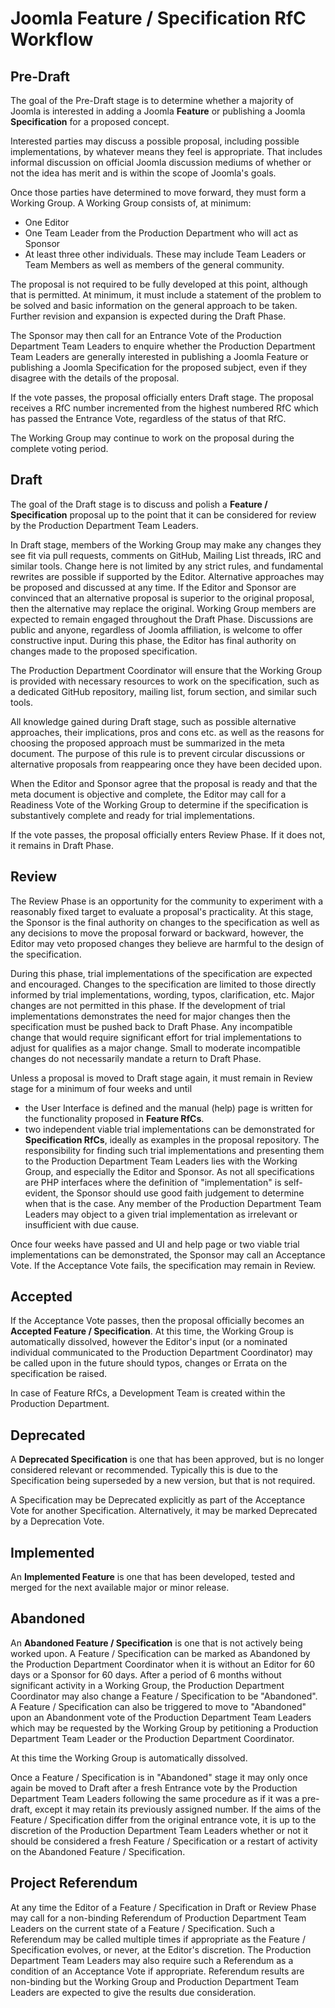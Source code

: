 # Joomla Feature / Specification RfC Workflow

## Pre-Draft

The goal of the Pre-Draft stage is to determine whether a majority of Joomla is
interested in adding a Joomla **Feature** or publishing a Joomla **Specification**
for a proposed concept.

Interested parties may discuss a possible proposal, including possible
implementations, by whatever means they feel is appropriate. That includes informal
discussion on official Joomla discussion mediums of whether or not the idea has
merit and is within the scope of Joomla's goals.

Once those parties have determined to move forward, they must form a Working Group.
A Working Group consists of, at minimum:

* One Editor
* One Team Leader from the Production Department who will act as Sponsor
* At least three other individuals. These may include Team Leaders or Team Members
  as well as members of the general community.

The proposal is not required to be fully developed at this point, although that is
permitted. At minimum, it must include a statement of the problem to be solved and
basic information on the general approach to be taken. Further revision and
expansion is expected during the Draft Phase.

The Sponsor may then call for an Entrance Vote of the Production Department Team
Leaders to enquire whether the Production Department Team Leaders are generally
interested in publishing a Joomla Feature or publishing a Joomla Specification 
for the proposed subject, even if they disagree with the details of the proposal.

If the vote passes, the proposal officially enters Draft stage. The proposal
receives a RfC number incremented from the highest numbered RfC
which has passed the Entrance Vote, regardless of the status of that RfC.

The Working Group may continue to work on the proposal during the complete voting
period.

## Draft

The goal of the Draft stage is to discuss and polish a **Feature / Specification** 
proposal up to the point that it can be considered for review by the Production 
Department Team Leaders.

In Draft stage, members of the Working Group may make any changes they see fit via
pull requests, comments on GitHub, Mailing List threads, IRC and similar tools.
Change here is not limited by any strict rules, and fundamental rewrites are
possible if supported by the Editor. Alternative approaches may be proposed and
discussed at any time. If the Editor and Sponsor are convinced that an alternative
proposal is superior to the original proposal, then the alternative may replace the
original. Working Group members are expected to remain engaged throughout the Draft
Phase. Discussions are public and anyone, regardless of Joomla affiliation, is
welcome to offer constructive input. During this phase, the Editor has final
authority on changes made to the proposed specification.

The Production Department Coordinator will ensure that the Working Group is provided
with necessary resources to work on the specification, such as a dedicated GitHub
repository, mailing list, forum section, and similar such tools.

All knowledge gained during Draft stage, such as possible alternative approaches,
their implications, pros and cons etc. as well as the reasons for choosing the
proposed approach must be summarized in the meta document. The purpose of this rule
is to prevent circular discussions or alternative proposals from reappearing once
they have been decided upon.

When the Editor and Sponsor agree that the proposal is ready and that the meta
document is objective and complete, the Editor may call for a Readiness Vote of the
Working Group to determine if the specification is substantively complete and ready
for trial implementations.

If the vote passes, the proposal officially enters Review Phase. If it does not, it
remains in Draft Phase.

## Review

The Review Phase is an opportunity for the community to experiment with a reasonably
fixed target to evaluate a proposal's practicality. At this stage, the Sponsor is
the final authority on changes to the specification as well as any decisions to move
the proposal forward or backward, however, the Editor may veto proposed changes they
believe are harmful to the design of the specification.

During this phase, trial implementations of the specification are expected and
encouraged. Changes to the specification are limited to those directly informed by
trial implementations, wording, typos, clarification, etc. Major changes are not
permitted in this phase. If the development of trial implementations demonstrates
the need for major changes then the specification must be pushed back to Draft
Phase. Any incompatible change that would require significant effort for trial
implementations to adjust for qualifies as a major change. Small to moderate
incompatible changes do not necessarily mandate a return to Draft Phase.

Unless a proposal is moved to Draft stage again, it must remain in Review stage for
a minimum of four weeks and until

- the User Interface is defined and the manual (help) page is written for the
  functionality proposed in **Feature RfCs**.
- two independent viable trial implementations can be demonstrated for
  **Specification RfCs**, ideally as examples in the proposal repository. The 
  responsibility for finding such trial implementations and presenting them to the 
  Production Department Team Leaders lies with the Working Group, and especially 
  the Editor  and Sponsor. As not all specifications are PHP interfaces where the 
  definition of  "implementation" is self-evident, the Sponsor should use good 
  faith judgement to  determine when that is the case. Any member of the Production 
  Department Team  Leaders may object to a given trial implementation as irrelevant 
  or insufficient  with due cause.

Once four weeks have passed and UI and help page or two viable trial implementations
can be demonstrated, the Sponsor may call an Acceptance Vote. If the Acceptance
Vote fails, the specification may remain in Review.

## Accepted

If the Acceptance Vote passes, then the proposal officially becomes an **Accepted
Feature / Specification**. At this time, the Working Group is automatically 
dissolved,  however the Editor's input (or a nominated individual communicated to 
the Production Department Coordinator) may be called upon in the future should 
typos, changes or Errata on the specification be raised.

In case of Feature RfCs, a Development Team is created within the Production
Department. 

## Deprecated

A **Deprecated Specification** is one that has been approved, but is no longer 
considered relevant or recommended. Typically this is due to the Specification 
being superseded by a new version, but that is not required.

A Specification may be Deprecated explicitly as part of the Acceptance Vote for 
another Specification. Alternatively, it may be marked Deprecated by a Deprecation 
Vote.

## Implemented

An **Implemented Feature** is one that has been developed, tested and merged for 
the next available major or minor release. 

## Abandoned

An **Abandoned Feature / Specification** is one that is not actively being worked 
upon. A Feature / Specification can be marked as Abandoned by the Production 
Department Coordinator when it is without an Editor for 60 days or a Sponsor for
60 days. After a period of 6 months without significant activity in a Working 
Group, the Production Department Coordinator may also change a Feature /
Specification to be "Abandoned". A Feature / Specification can also be triggered to 
move to "Abandoned" upon an Abandonment vote of the Production Department Team 
Leaders which may be requested by the Working Group by petitioning a Production 
Department Team Leader or the Production Department Coordinator.

At this time the Working Group is automatically dissolved.

Once a Feature / Specification is in "Abandoned" stage it may only once again be 
moved to Draft after a fresh Entrance vote by the Production Department Team Leaders 
following the same procedure as if it was a pre-draft, except it may retain its 
previously assigned number. If the aims of the Feature / Specification differ from 
the original entrance vote, it is up to the discretion of the Production Department 
Team Leaders whether or not it should be considered a fresh Feature / Specification 
or a restart of activity on the Abandoned Feature / Specification.

## Project Referendum

At any time the Editor of a Feature / Specification in Draft or Review Phase may 
call for a non-binding Referendum of Production Department Team Leaders on the 
current state of a Feature / Specification.  Such a Referendum may be called 
multiple times if appropriate as the Feature / Specification evolves, or never, at 
the Editor's discretion. The Production Department Team Leaders may also require 
such a Referendum as a condition of an Acceptance Vote if appropriate.  Referendum 
results are non-binding but the Working Group and Production Department Team 
Leaders are expected to give the results due consideration.
